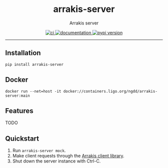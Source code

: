 <h1 align="center">arrakis-server</h1>

<p align="center">Arrakis server</p>

<p align="center">
  <a href="https://git.ligo.org/ngdd/arrakis-server/-/pipelines/latest">
    <img alt="ci" src="https://git.ligo.org/ngdd/arrakis-server/badges/main/pipeline.svg" />
  </a>
  <a href="https://ngdd.docs.ligo.org/arrakis-server/">
    <img alt="documentation" src="https://img.shields.io/badge/docs-mkdocs%20material-blue.svg?style=flat" />
  </a>
  <a href="https://pypi.org/project/arrakis-server/">
    <img alt="pypi version" src="https://img.shields.io/pypi/v/arrakis-server.svg" />
  </a>

</p>

---

## Installation

```
pip install arrakis-server
```

## Docker

```
docker run --net=host -it docker://containers.ligo.org/ngdd/arrakis-server:main
```

## Features

TODO

## Quickstart

1. Run `arrakis-server mock`.
2. Make client requests through the [Arrakis client library](https://git.ligo.org/ngdd/arrakis-python).
3. Shut down the server instance with Ctrl-C.
